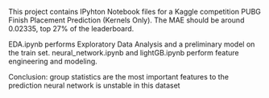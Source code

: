 This project contains IPyhton Notebook files for a Kaggle competition <a ref='https://www.kaggle.com/c/pubg-finish-placement-prediction#description'>PUBG Finish Placement Prediction (Kernels Only)</a>. The MAE should be around 0.02335, top 27% of the leaderboard.

EDA.ipynb performs Exploratory Data Analysis and a preliminary model on the train set. neural_network.ipynb and lightGB.ipynb perform feature engineering and modeling.

Conclusion:
group statistics are the most important features to the prediction
neural network is unstable in this dataset

